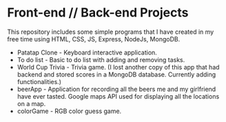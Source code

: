 # Front-end // Back-end Projects
This repository includes some simple programs that I have created in my free time using HTML, CSS, JS, Express, NodeJs, MongoDB.

* Patatap Clone - Keyboard interactive application.
* To do list - Basic to do list with adding and removing tasks.
* World Cup Trivia - Trivia game. (I lost another copy of this app that had backend and stored scores in a MongoDB database. Currently adding functionalities.)
* beerApp - Application for recording all the beers me and my girlfriend have ever tasted. Google maps API used for displaying all the locations on a map.
* colorGame - RGB color guess game.

